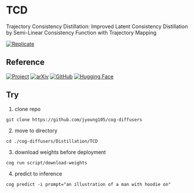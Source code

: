 # TCD

Trajectory Consistency Distillation: Improved Latent Consistency Distillation by Semi-Linear Consistency Function with Trajectory Mapping

[![Replicate](https://replicate.com/jyoung105/tcd-sdxl/badge)](https://replicate.com/jyoung105/tcd-sdxl/)

## Reference

[![Project](https://img.shields.io/badge/Project-8A2BE2)](https://mhh0318.github.io/tcd/)
[![arXiv](https://img.shields.io/badge/arXiv-2402.19159-b31b1b.svg)](https://arxiv.org/abs/2402.19159)
[![GitHub](https://img.shields.io/badge/GitHub-Repo-181717?logo=github)](https://github.com/jabir-zheng/TCD)
[![Hugging Face](https://img.shields.io/badge/🤗%20Huggingface-Model-yellow)](https://huggingface.co/h1t/TCD-SDXL-LoRA)

## Try

1. clone repo
```
git clone https://github.com/jyoung105/cog-diffusers
```

2. move to directory
```
cd ./cog-diffusers/Distillation/TCD
```

3. download weights before deployment
```
cog run script/download-weights
```

4. predict to inference
```
cog predict -i prompt="an illustration of a man with hoodie on"
```